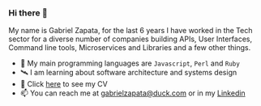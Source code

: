 ### Hi there 👋

My name is Gabriel Zapata, for the last 6 years I have worked in the Tech sector for a diverse number of companies building APIs, User Interfaces, Command line tools, Microservices and Libraries and a few other things.
- 🌯 My main programming languages are `Javascript`, `Perl` and `Ruby`
- 🛰️ I am learning about software architecture and systems design  
- 🎄 Click [here](https://docs.google.com/document/d/129BQ5FgdlV6-GxRp9hZux8gYwC6eUqgUHp3G6aLPxN8/edit?usp=sharing) to see my CV
- 📫 You can reach me at gabrielzapata@duck.com or in my [Linkedin](https://www.linkedin.com/in/gabojkz)
